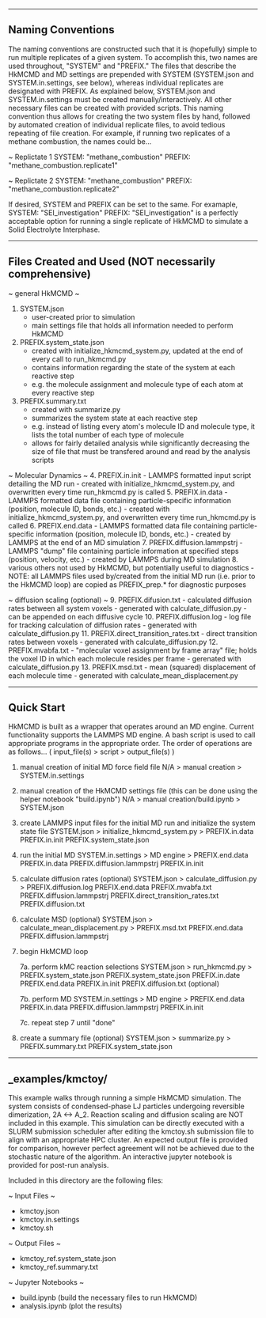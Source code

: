 
------------------
Naming Conventions
------------------
The naming conventions are constructed such that it is (hopefully) simple to run multiple replicates of a given system. To accomplish this, two names are used throughout, "SYSTEM" and "PREFIX." The files that describe the HkMCMD and MD settings are prepended with SYSTEM (SYSTEM.json and SYSTEM.in.settings, see below), whereas individual replicates are designated with PREFIX. As explained below, SYSTEM.json and SYSTEM.in.settings must be created manually/interactively. All other necessary files can be created with provided scripts. This naming convention thus allows for creating the two system files by hand, followed by automated creation of individual replicate files, to avoid tedious repeating of file creation. For example, if running two replicates of a methane combustion, the names could be...

~ Replictate 1
    SYSTEM: "methane_combustion"
    PREFIX: "methane_combustion.replicate1"

~ Replictate 2
    SYSTEM: "methane_combustion"
    PREFIX: "methane_combustion.replicate2"

If desired, SYSTEM and PREFIX can be set to the same. For examaple,
    SYSTEM: "SEI_investigation"
    PREFIX: "SEI_investigation"
is a perfectly acceptable option for running a single replicate of HkMCMD to simulate a Solid Electrolyte Interphase.


------------------------------------------------------
Files Created and Used (NOT necessarily comprehensive)
------------------------------------------------------

~ general HkMCMD ~
1. SYSTEM.json
    - user-created prior to simulation
    - main settings file that holds all information needed to perform HkMCMD
2. PREFIX.system_state.json
    - created with initialize_hkmcmd_system.py, updated at the end of every call to run_hkmcmd.py
    - contains information regarding the state of the system at each reactive step
    - e.g. the molecule assignment and molecule type of each atom at every reactive step
3. PREFIX.summary.txt
    - created with summarize.py
    - summarizes the system state at each reactive step
    - e.g. instead of listing every atom's molecule ID and molecule type, it lists the total number of each type of molecule
    - allows for fairly detailed analysis while significantly decreasing the size of file that must be transfered around and read by the analysis scripts

~ Molecular Dynamics ~
4. PREFIX.in.init
    - LAMMPS formatted input script detailing the MD run
    - created with initialize_hkmcmd_system.py, and overwritten every time run_hkmcmd.py is called
5. PREFIX.in.data
    - LAMMPS formatted data file containing particle-specific information (position, molecule ID, bonds, etc.)
    - created with initialize_hkmcmd_system.py, and overwritten every time run_hkmcmd.py is called
6. PREFIX.end.data
    - LAMMPS formatted data file containing particle-specific information (position, molecule ID, bonds, etc.)
    - created by LAMMPS at the end of an MD simulation
7. PREFIX.diffusion.lammpstrj
    - LAMMPS "dump" file containing particle information at specified steps (position, velocity, etc.)
    - created by LAMMPS during MD simulation
8. various others not used by HkMCMD, but potentially useful to diagnostics
    - NOTE: all LAMMPS files used by/created from the initial MD run (i.e. prior to the HkMCMD loop) are copied as PREFIX_prep.* for diagnostic purposes

~ diffusion scaling (optional) ~
9. PREFIX.difusion.txt
    - calculated diffusion rates between all system voxels
    - generated with calculate_diffusion.py
    - can be appended on each diffusive cycle
10. PREFIX.diffusion.log
    - log file for tracking calculation of diffusion rates
    - generated with calculate_diffusion.py
11. PREFIX.direct_transition_rates.txt
    - direct transition rates between voxels
    - generated with calculate_diffusion.py
12. PREFIX.mvabfa.txt
    - "molecular voxel assignment by frame array" file; holds the voxel ID in which each molecule resides per frame
    - gerenated with calculate_diffusion.py
13. PREFIX.msd.txt
    - mean (squared) displacement of each molecule time
    - generated with calculate_mean_displacement.py


-----------
Quick Start
-----------
HkMCMD is built as a wrapper that operates around an MD engine. Current functionality supports the LAMMPS MD engine. A bash script is used to call appropriate programs in the appropriate order. The order of operations are as follows...
( input_file(s) > script > output_file(s) )

1. manual creation of initial MD force field file
    N/A > manual creation > SYSTEM.in.settings

2. manual creation of the HkMCMD settings file (this can be done using the helper notebook "build.ipynb")
    N/A > manual creation/build.ipynb > SYSTEM.json

3. create LAMMPS input files for the initial MD run and initialize the system state file
    SYSTEM.json > initialize_hkmcmd_system.py > PREFIX.in.data
                                                PREFIX.in.init
                                                PREFIX.system_state.json

4. run the initial MD
    SYSTEM.in.settings > MD engine > PREFIX.end.data
        PREFIX.in.data               PREFIX.diffusion.lammpstrj
        PREFIX.in.init

5. calculate diffusion rates (optional)
                   SYSTEM.json > calculate_diffusion.py > PREFIX.diffusion.log
               PREFIX.end.data                            PREFIX.mvabfa.txt
    PREFIX.diffusion.lammpstrj                            PREFIX.direct_transition_rates.txt
                                                          PREFIX.diffusion.txt

6. calculate MSD (optional)
                   SYSTEM.json > calculate_mean_displacement.py > PREFIX.msd.txt
               PREFIX.end.data
    PREFIX.diffusion.lammpstrj

7. begin HkMCMD loop

    7a. perform kMC reaction selections
                            SYSTEM.json > run_hkmcmd.py > PREFIX.system_state.json
               PREFIX.system_state.json                   PREFIX.in.date
                        PREFIX.end.data                   PREFIX.in.init
        PREFIX.diffusion.txt (optional)

    7b. perform MD
        SYSTEM.in.settings > MD engine > PREFIX.end.data
            PREFIX.in.data               PREFIX.diffusion.lammpstrj
            PREFIX.in.init

    7c. repeat step 7 until "done"

8. create a summary file (optional)
                 SYSTEM.json > summarize.py > PREFIX.summary.txt
    PREFIX.system_state.json


-----------------
_examples/kmctoy/
-----------------
This example walks through running a simple HkMCMD simulation. The system consists of condensed-phase LJ particles undergoing reversible dimerization, 2A <-> A_2. Reaction scaling and diffusion scaling are NOT included in this example. This simulation can be directly executed with a SLURM submission scheduler after editing the kmctoy.sh submission file to align with an appropriate HPC cluster. An expected output file is provided for comparison, however perfect agreement will not be achieved due to the stochastic nature of the algorithm. An interactive jupyter notebook is provided for post-run analysis.

Included in this directory are the following files:

~ Input Files ~
- kmctoy.json
- kmctoy.in.settings
- kmctoy.sh

~ Output Files ~
- kmctoy_ref.system_state.json
- kmctoy_ref.summary.txt

~ Jupyter Notebooks ~
- build.ipynb (build the necessary files to run HkMCMD)
- analysis.ipynb (plot the results)